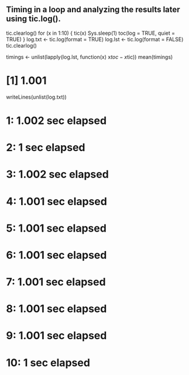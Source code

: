 ## Timing in a loop and analyzing the results later using tic.log().
tic.clearlog()
for (x in 1:10)
{
   tic(x)
   Sys.sleep(1)
   toc(log = TRUE, quiet = TRUE)
}
log.txt <- tic.log(format = TRUE)
log.lst <- tic.log(format = FALSE)
tic.clearlog()

timings <- unlist(lapply(log.lst, function(x) x$toc - x$tic))
mean(timings)
# [1] 1.001
writeLines(unlist(log.txt))
# 1: 1.002 sec elapsed
# 2: 1 sec elapsed
# 3: 1.002 sec elapsed
# 4: 1.001 sec elapsed
# 5: 1.001 sec elapsed
# 6: 1.001 sec elapsed
# 7: 1.001 sec elapsed
# 8: 1.001 sec elapsed
# 9: 1.001 sec elapsed
# 10: 1 sec elapsed
